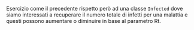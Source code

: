 Esercizio come il precedente rispetto però ad una classe `Infected` dove siamo interessati a recuperare il numero totale
di infetti per una malattia e questi possono aumentare o diminuire in base al parametro Rt.